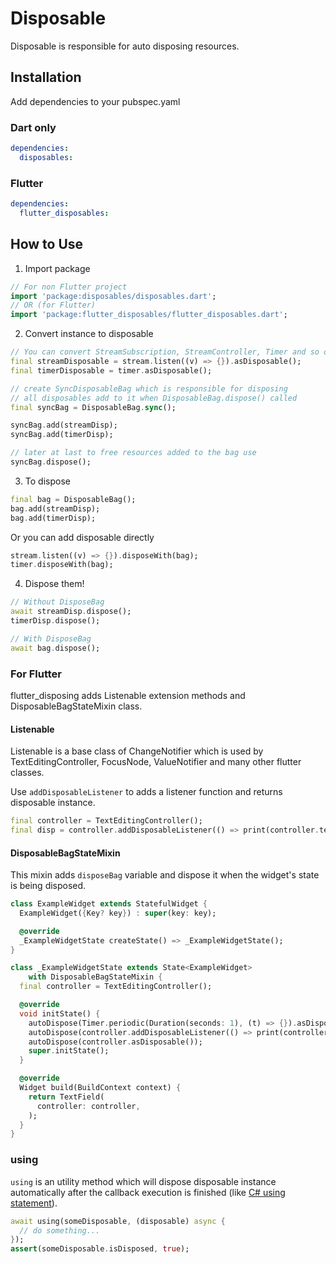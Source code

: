 # Disposable

Disposable is responsible for auto disposing resources.

## Installation
Add dependencies to your pubspec.yaml

### Dart only
```yaml
dependencies:
  disposables:
```

### Flutter
```yaml
dependencies:
  flutter_disposables:
```

## How to Use

1. Import package

```dart
// For non Flutter project
import 'package:disposables/disposables.dart';
// OR (for Flutter)
import 'package:flutter_disposables/flutter_disposables.dart';
```

2. Convert instance to disposable

```dart
// You can convert StreamSubscription, StreamController, Timer and so on.
final streamDisposable = stream.listen((v) => {}).asDisposable();
final timerDisposable = timer.asDisposable();

// create SyncDisposableBag which is responsible for disposing
// all disposables add to it when DisposableBag.dispose() called
final syncBag = DisposableBag.sync();

syncBag.add(streamDisp);
syncBag.add(timerDisp);

// later at last to free resources added to the bag use
syncBag.dispose();
```

3. To dispose

```dart
final bag = DisposableBag();
bag.add(streamDisp);
bag.add(timerDisp);
```

Or you can add disposable directly
```dart
stream.listen((v) => {}).disposeWith(bag);
timer.disposeWith(bag);
```

4. Dispose them!

```dart
// Without DisposeBag
await streamDisp.dispose();
timerDisp.dispose();

// With DisposeBag
await bag.dispose();
```

### For Flutter
flutter_disposing adds Listenable extension methods and DisposableBagStateMixin class.

#### Listenable
Listenable is a base class of ChangeNotifier which is used by TextEditingController, FocusNode, ValueNotifier and many other flutter classes.

Use `addDisposableListener` to adds a listener function and returns disposable instance.
```dart
final controller = TextEditingController();
final disp = controller.addDisposableListener(() => print(controller.text));
```

#### DisposableBagStateMixin
This mixin adds `disposeBag` variable and dispose it when the widget's state is being disposed.

```dart
class ExampleWidget extends StatefulWidget {
  ExampleWidget({Key? key}) : super(key: key);

  @override
  _ExampleWidgetState createState() => _ExampleWidgetState();
}

class _ExampleWidgetState extends State<ExampleWidget>
    with DisposableBagStateMixin {
  final controller = TextEditingController();

  @override
  void initState() {
    autoDispose(Timer.periodic(Duration(seconds: 1), (t) => {}).asDisposable());
    autoDispose(controller.addDisposableListener(() => print(controller.text)));
    autoDispose(controller.asDisposable());
    super.initState();
  }

  @override
  Widget build(BuildContext context) {
    return TextField(
      controller: controller,
    );
  }
}
```

### using
`using` is an utility method which will dispose disposable instance automatically after the callback execution is finished (like [C# using statement](https://docs.microsoft.com/en-us/dotnet/csharp/language-reference/keywords/using-statement)).

```dart
await using(someDisposable, (disposable) async {
  // do something...
});
assert(someDisposable.isDisposed, true);
```
